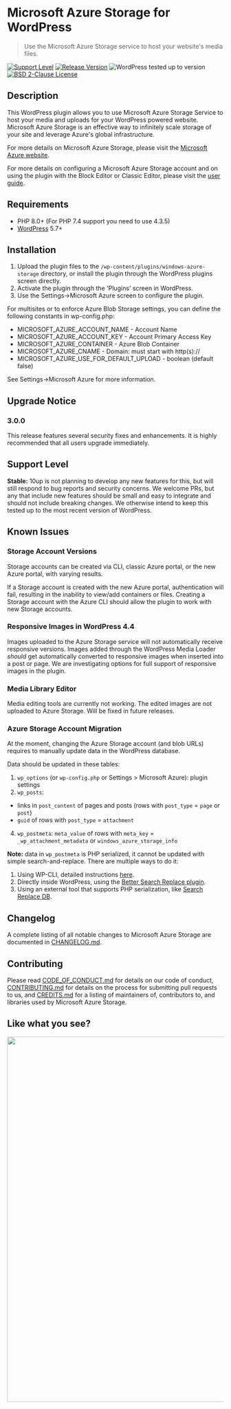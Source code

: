 # Microsoft Azure Storage for WordPress

> Use the Microsoft Azure Storage service to host your website's media files.

[![Support Level](https://img.shields.io/badge/support-stable-blue.svg)](#support-level) [![Release Version](https://img.shields.io/github/release/10up/windows-azure-storage.svg)](https://github.com/10up/windows-azure-storage/releases/latest) ![WordPress tested up to version](https://img.shields.io/wordpress/plugin/tested/windows-azure-storage?label=WordPress) [![BSD 2-Clause License](https://img.shields.io/github/license/10up/windows-azure-storage.svg)](https://github.com/10up/windows-azure-storage/blob/trunk/LICENSE)

## Description

This WordPress plugin allows you to use Microsoft Azure Storage Service to host your media and uploads for your WordPress powered website. Microsoft Azure Storage is an effective way to infinitely scale storage of your site and leverage Azure's global infrastructure.

For more details on Microsoft Azure Storage, please visit the [Microsoft Azure website](https://azure.microsoft.com/en-us/services/storage/).

For more details on configuring a Microsoft Azure Storage account and on using the plugin with the Block Editor or Classic Editor, please visit the [user guide](/UserGuide.md).

## Requirements

* PHP 8.0+ (For PHP 7.4 support you need to use 4.3.5)
* [WordPress](http://wordpress.org/) 5.7+

## Installation

1. Upload the plugin files to the `/wp-content/plugins/windows-azure-storage` directory, or install the plugin through the WordPress plugins screen directly.
1. Activate the plugin through the 'Plugins' screen in WordPress.
1. Use the Settings->Microsoft Azure screen to configure the plugin.

For multisites or to enforce Azure Blob Storage settings, you can define the following constants in wp-config.php:

* MICROSOFT_AZURE_ACCOUNT_NAME - Account Name
* MICROSOFT_AZURE_ACCOUNT_KEY - Account Primary Access Key
* MICROSOFT_AZURE_CONTAINER - Azure Blob Container
* MICROSOFT_AZURE_CNAME - Domain: must start with http(s)://
* MICROSOFT_AZURE_USE_FOR_DEFAULT_UPLOAD - boolean (default false)

See Settings->Microsoft Azure for more information.

## Upgrade Notice

### 3.0.0
This release features several security fixes and enhancements.
It is highly recommended that all users upgrade immediately.

## Support Level
**Stable:** 10up is not planning to develop any new features for this, but will still respond to bug reports and security concerns.  We welcome PRs, but any that include new features should be small and easy to integrate and should not include breaking changes.  We otherwise intend to keep this tested up to the most recent version of WordPress.

## Known Issues

### Storage Account Versions
Storage accounts can be created via CLI, classic Azure portal, or the new Azure portal, with varying results.

If a Storage account is created with the new Azure portal, authentication will fail, resulting in the inability to view/add containers or files. Creating a Storage account with the Azure CLI should allow the plugin to work with new Storage accounts.

### Responsive Images in WordPress 4.4
Images uploaded to the Azure Storage service will not automatically receive responsive versions. Images added through the WordPress Media Loader *should* get automatically converted to responsive images when inserted into a post or page. We are investigating options for full support of responsive images in the plugin.

### Media Library Editor
Media editing tools are currently not working. The edited images are not uploaded to Azure Storage. Will be fixed in future releases.

### Azure Storage Account Migration
At the moment, changing the Azure Storage account (and blob URLs) requires to manually update data in the WordPress database.

Data should be updated in these tables:
1. `wp_options` (or `wp-config.php` or Settings > Microsoft Azure): plugin settings
2. `wp_posts`:
  - links in `post_content` of pages and posts (rows with `post_type` = `page` or `post`)
  - `guid` of rows with `post_type` = `attachment`
4. `wp_postmeta`: `meta_value` of rows with `meta_key` = `_wp_attachment_metadata` or `windows_azure_storage_info`

**Note:** data in `wp_postmeta` is PHP serialized, it cannot be updated with simple search-and-replace. There are multiple ways to do it:
1. Using WP-CLI, detailed instructions [here](https://dba.stackexchange.com/questions/64675/replace-string-within-serialized-data/239923#239923).
2. Directly inside WordPress, using the [Better Search Replace plugin](https://wordpress.org/plugins/better-search-replace/).
3. Using an external tool that supports PHP serialization, like [Search Replace DB](https://github.com/interconnectit/Search-Replace-DB).

## Changelog

A complete listing of all notable changes to Microsoft Azure Storage are documented in [CHANGELOG.md](https://github.com/10up/windows-azure-storage/blob/develop/CHANGELOG.md).

## Contributing

Please read [CODE_OF_CONDUCT.md](https://github.com/10up/windows-azure-storage/blob/develop/CODE_OF_CONDUCT.md) for details on our code of conduct, [CONTRIBUTING.md](https://github.com/10up/windows-azure-storage/blob/develop/CONTRIBUTING.md) for details on the process for submitting pull requests to us, and [CREDITS.md](https://github.com/10up/windows-azure-storage/blob/develop/CREDITS.md) for a listing of maintainers of, contributors to, and libraries used by Microsoft Azure Storage.

## Like what you see?

<p align="center">
<a href="http://10up.com/contact/"><img src="https://10up.com/uploads/2016/10/10up-Github-Banner.png" width="850"></a>
</p>
